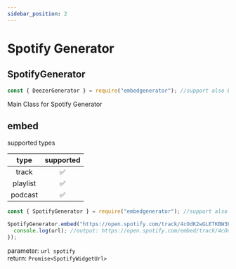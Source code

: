```yaml
---
sidebar_position: 2
---
```

# Spotify Generator

## SpotifyGenerator
```js
const { DeezerGenerator } = require("embedgenerator"); //support also ES6 syntax
```
Main Class for Spotify Generator

## embed
supported types

|         type        | supported  |
|:-------------------:|:----------:|
|        track        |     ✅     |
|       playlist      |     ✅     |
|       podcast       |     ✅     |
```js
const { SpotifyGenerator } = require("embedgenerator"); //support also ES6 syntax

SpotifyGenerator.embed("https://open.spotify.com/track/4cOdK2wGLETKBW3PvgPWqT?si=8485dc026c1e4205").then((url) => {
  console.log(url); //output: https://open.spotify.com/embed/track/4cOdK2wGLETKBW3PvgPWqT?utm_source=oembed
});
```
parameter: ```url spotify```<br />
return: ```Promise<SpotifyWidgetUrl>```